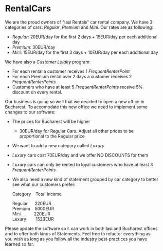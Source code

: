 # RentalCars

We are the proud owners of "Iasi Rentals" car rental company.
We have 3 categories of cars: *Regular*, *Premium* and *Mini*.
Our rates are as following:

* *Regular*: 20EUR/day for the first 2 days + 15EUR/day per each additional day
* *Premium*: 30EUR/day
* *Mini*:    15EUR/day for the first 3 days + 10EUR/day per each additional day

We have also a *Customer Loialty* program:
* For each rental a customer receives 1 *FrequentRenterPoint*
* For each Premium rental over 2 days a customer receives 2 *FrequentRenterPoints*
* Customers who have at least 5 *FrequentRenterPoints* receive 5% discount on every rental.

Our business is going so well that we decided to open a new office in Bucharest.
To accomodate this new office we need to implement some changes to our software:
* The prices for Bucharest will be higher
	* 30EUR/day for Regular Cars. Adjust all other prices to be proportional to the Regular price
* We want to add a new category called *Luxury* 
* *Luxury* cars cost 70EUR/day and we offer NO DISCOUNTS for them
* *Luxury* cars can only be rented to loyal customers who have at least 3 *FrequentRenterPoints*

* We also need a new kind of statement grouped by car category to better see what our customers prefer:  

	Category&nbsp;&nbsp;&nbsp;&nbsp;Total Income  
	
	Regular&nbsp;&nbsp;&nbsp;&nbsp;&nbsp;&nbsp;220EUR  
	Premium&nbsp;&nbsp;&nbsp;&nbsp;5000EUR  
	Mini&nbsp;&nbsp;&nbsp;&nbsp;&nbsp;&nbsp;&nbsp;&nbsp;&nbsp;&nbsp;&nbsp;220EUR  
	Luxury&nbsp;&nbsp;&nbsp;&nbsp;&nbsp;&nbsp;&nbsp;&nbsp;1520EUR  

Please update the software so it can work in both Iasi and Bucharest offices and to offer both kinds of Statements.
Feel free to refactor everything as you wish as long as you follow all the industry best-practices you have learned so far.
